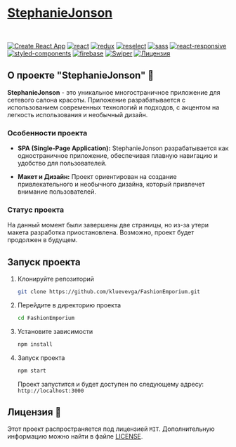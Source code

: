 <h1><a href='https://stephaniejonson.netlify.app'>StephanieJonson</a></h1>
<br/>

[![Create React App](https://img.shields.io/badge/Create%20React%20App-4.0.3-61DAFB?style=for-the-badge)](https://github.com/facebook/create-react-app)
[![react](https://img.shields.io/badge/react-17.0.2-ffcc66?style=for-the-badge)](https://github.com/facebook/react)
[![redux](https://img.shields.io/badge/redux-4.1.2-ffcc66?style=for-the-badge)](https://github.com/reduxjs/redux)
[![reselect](https://img.shields.io/badge/reselect-4.1.5-6cc644?style=for-the-badge)](https://github.com/reduxjs/reselect)
[![sass](https://img.shields.io/badge/sass-1.47.0-ffcc66?style=for-the-badge)](https://github.com/sass/sass)
[![react-responsive](https://img.shields.io/badge/react--responsive-9.0.0--beta.5-ffcc66?style=for-the-badge)](https://github.com/contra/react-responsive)
[![styled-components](https://img.shields.io/badge/styled--components-5.3.3-6cc644?style=for-the-badge)](https://github.com/styled-components/styled-components)
[![firebase](https://img.shields.io/badge/firebase-9.6.4-6cc644?style=for-the-badge)](https://github.com/firebase/firebase-js-sdk)
[![Swiper](https://img.shields.io/badge/Swiper-7.4.1-ffcc66?style=for-the-badge)](https://swiperjs.com/)
[![Лицензия](https://img.shields.io/github/license/kluevevga/FashionEmporium?color=6cc644&style=for-the-badge)](https://github.com/kluevga/FashionEmporium/blob/master/LICENSE)

## О проекте "StephanieJonson" 🚀

**StephanieJonson** - это уникальное многостраничное приложение для сетевого салона красоты. Приложение разрабатывается с использованием современных технологий и подходов, с акцентом на легкость использования и необычный дизайн.

### Особенности проекта

- **SPA (Single-Page Application):** StephanieJonson разрабатывается как одностраничное приложение, обеспечивая плавную навигацию и удобство для пользователей.

- **Макет и Дизайн:** Проект ориентирован на создание привлекательного и необычного дизайна, который привлечет внимание пользователей.

### Статус проекта

На данный момент были завершены две страницы, но из-за утери макета разработка приостановлена. Возможно, проект будет продолжен в будущем.

## Запуск проекта

1. Клонируйте репозиторий

   ```bash
   git clone https://github.com/kluevevga/FashionEmporium.git
   ```

2. Перейдите в директорию проекта

   ```bash
   cd FashionEmporium
   ```

3. Установите зависимости

   ```bash
   npm install
   ```

4. Запуск проекта

   ```bash
   npm start
   ```

   Проект запустится и будет доступен по следующему адресу: `http://localhost:3000`

## Лицензия 📜

Этот проект распространяется под лицензией `MIT`. Дополнительную информацию можно найти в
файле [LICENSE](https://github.com/kluevevga/stephanieJonson/blob/master/LICENSE).